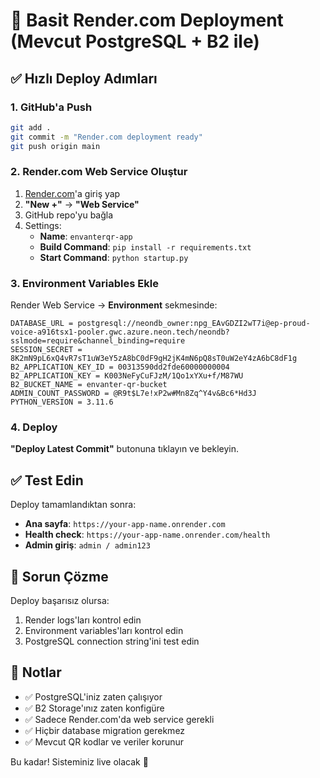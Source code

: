 # 🚀 Basit Render.com Deployment (Mevcut PostgreSQL + B2 ile)

## ✅ Hızlı Deploy Adımları

### 1. GitHub'a Push
```bash
git add .
git commit -m "Render.com deployment ready"
git push origin main
```

### 2. Render.com Web Service Oluştur
1. [Render.com](https://render.com)'a giriş yap
2. **"New +"** → **"Web Service"**
3. GitHub repo'yu bağla
4. Settings:
   - **Name**: `envanterqr-app`
   - **Build Command**: `pip install -r requirements.txt`
   - **Start Command**: `python startup.py`

### 3. Environment Variables Ekle
Render Web Service → **Environment** sekmesinde:

```
DATABASE_URL = postgresql://neondb_owner:npg_EAvGDZI2wT7i@ep-proud-voice-a916tsx1-pooler.gwc.azure.neon.tech/neondb?sslmode=require&channel_binding=require
SESSION_SECRET = 8K2mN9pL6xQ4vR7sT1uW3eY5zA8bC0dF9gH2jK4mN6pQ8sT0uW2eY4zA6bC8dF1g
B2_APPLICATION_KEY_ID = 00313590dd2fde60000000004
B2_APPLICATION_KEY = K003NeFyCuFJzM/1Qo1xYXu+f/M87WU
B2_BUCKET_NAME = envanter-qr-bucket
ADMIN_COUNT_PASSWORD = @R9t$L7e!xP2w#Mn8Zq^Y4v&Bc6*Hd3J
PYTHON_VERSION = 3.11.6
```

### 4. Deploy
**"Deploy Latest Commit"** butonuna tıklayın ve bekleyin.

## ✅ Test Edin

Deploy tamamlandıktan sonra:

- **Ana sayfa**: `https://your-app-name.onrender.com`
- **Health check**: `https://your-app-name.onrender.com/health`
- **Admin giriş**: `admin / admin123`

## 🔧 Sorun Çözme

Deploy başarısız olursa:
1. Render logs'ları kontrol edin
2. Environment variables'ları kontrol edin
3. PostgreSQL connection string'ini test edin

## 📝 Notlar

- ✅ PostgreSQL'iniz zaten çalışıyor
- ✅ B2 Storage'ınız zaten konfigüre
- ✅ Sadece Render.com'da web service gerekli
- ✅ Hiçbir database migration gerekmez
- ✅ Mevcut QR kodlar ve veriler korunur

Bu kadar! Sisteminiz live olacak 🚀